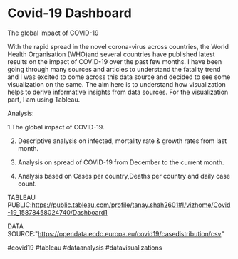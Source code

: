 # Covid-19 Dashboard
The global impact of COVID-19

With the rapid spread in the novel corona-virus across countries, the World Health Organisation (WHO)and several countries have published latest results on the impact of COVID-19 over the past few months.
I have been going through many sources and articles to understand the fatality trend and I was excited to come across this data source and decided to see some visualization on the same. The aim here is to understand how visualization helps to derive informative insights from data sources.
For the visualization part, I am using Tableau.

Analysis:

1.The global impact of COVID-19.

2. Descriptive analysis on infected, mortality rate & growth rates from last month.

3. Analysis on spread of COVID-19 from December to the current month.

4. Analysis based on Cases per country,Deaths per country and daily case count.

TABLEAU PUBLIC:https://public.tableau.com/profile/tanay.shah2601#!/vizhome/Covid-19_15878458024740/Dashboard1 

DATA SOURCE:"https://opendata.ecdc.europa.eu/covid19/casedistribution/csv"

#covid19 #tableau #dataanalysis #datavisualizations 
